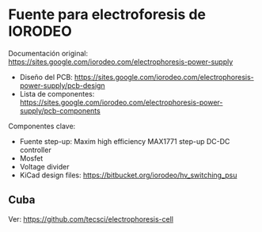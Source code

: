 # Fuente para electroforesis de IORODEO

Documentación original: https://sites.google.com/iorodeo.com/electrophoresis-power-supply

* Diseño del PCB: https://sites.google.com/iorodeo.com/electrophoresis-power-supply/pcb-design
* Lista de componentes: https://sites.google.com/iorodeo.com/electrophoresis-power-supply/pcb-components

Componentes clave:

* Fuente step-up: Maxim high efficiency MAX1771 step-up DC-DC controller
* Mosfet
* Voltage divider
* KiCad design files: https://bitbucket.org/iorodeo/hv_switching_psu

## Cuba

Ver: https://github.com/tecsci/electrophoresis-cell
